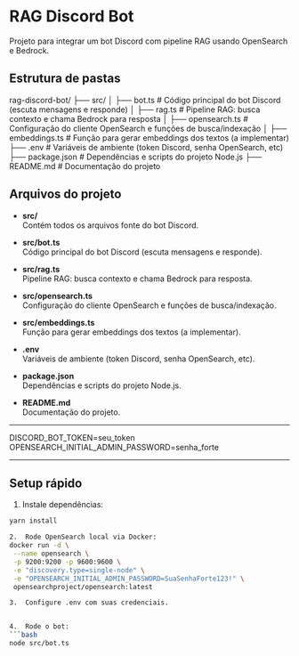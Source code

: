 # RAG Discord Bot

Projeto para integrar um bot Discord com pipeline RAG usando OpenSearch e Bedrock.

## Estrutura de pastas

rag-discord-bot/
├── src/
│   ├── bot.ts          # Código principal do bot Discord (escuta mensagens e responde)
│   ├── rag.ts          # Pipeline RAG: busca contexto e chama Bedrock para resposta
│   ├── opensearch.ts   # Configuração do cliente OpenSearch e funções de busca/indexação
│   ├── embeddings.ts   # Função para gerar embeddings dos textos (a implementar)
├── .env                # Variáveis de ambiente (token Discord, senha OpenSearch, etc)
├── package.json        # Dependências e scripts do projeto Node.js
├── README.md           # Documentação do projeto

## Arquivos do projeto

- **src/**  
  Contém todos os arquivos fonte do bot Discord.

- **src/bot.ts**  
  Código principal do bot Discord (escuta mensagens e responde).

- **src/rag.ts**  
  Pipeline RAG: busca contexto e chama Bedrock para resposta.

- **src/opensearch.ts**  
  Configuração do cliente OpenSearch e funções de busca/indexação.

- **src/embeddings.ts**  
  Função para gerar embeddings dos textos (a implementar).

- **.env**  
  Variáveis de ambiente (token Discord, senha OpenSearch, etc).

- **package.json**  
  Dependências e scripts do projeto Node.js.

- **README.md**  
  Documentação do projeto.

---

DISCORD_BOT_TOKEN=seu_token
OPENSEARCH_INITIAL_ADMIN_PASSWORD=senha_forte

---

## Setup rápido

1. Instale dependências:
 ```bash
 yarn install

2.	Rode OpenSearch local via Docker:
docker run -d \
  --name opensearch \
  -p 9200:9200 -p 9600:9600 \
  -e "discovery.type=single-node" \
  -e "OPENSEARCH_INITIAL_ADMIN_PASSWORD=SuaSenhaForte123!" \
  opensearchproject/opensearch:latest

3.	Configure .env com suas credenciais.


4.	Rode o bot:
 ```bash
node src/bot.ts